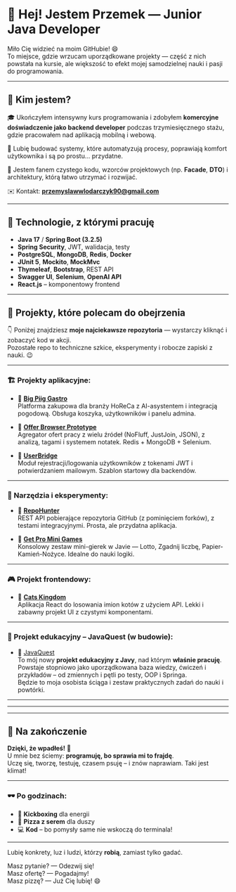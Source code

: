 # 👋 Hej! Jestem Przemek — Junior Java Developer

Miło Cię widzieć na moim GitHubie! 😄  
To miejsce, gdzie wrzucam uporządkowane projekty — część z nich powstała na kursie, ale większość to efekt mojej samodzielnej nauki i pasji do programowania.

---

## 💼 Kim jestem?

🎓 Ukończyłem intensywny kurs programowania i zdobyłem **komercyjne doświadczenie jako backend developer** podczas trzymiesięcznego stażu, gdzie pracowałem nad aplikacją mobilną i webową.

💪 Lubię budować systemy, które automatyzują procesy, poprawiają komfort użytkownika i są po prostu... przydatne.

🧠 Jestem fanem czystego kodu, wzorców projektowych (np. **Facade**, **DTO**) i architektury, którą łatwo utrzymać i rozwijać.

✉️ Kontakt: **przemyslawwlodarczyk90@gmail.com**

---

## 🔧 Technologie, z którymi pracuję

- **Java 17** / **Spring Boot (3.2.5)**
- **Spring Security**, JWT, walidacja, testy
- **PostgreSQL**, **MongoDB**, **Redis**, **Docker**
- **JUnit 5**, **Mockito**, **MockMvc**
- **Thymeleaf**, **Bootstrap**, REST API
- **Swagger UI**, **Selenium**, **OpenAI API**
- **React.js** – komponentowy frontend

---

## 🚀 Projekty, które polecam do obejrzenia

👇 Poniżej znajdziesz **moje najciekawsze repozytoria** — wystarczy kliknąć i zobaczyć kod w akcji.  
Pozostałe repo to techniczne szkice, eksperymenty i robocze zapiski z nauki. 😉

---

### 🏗 Projekty aplikacyjne:

- 🔗 **[Big Piig Gastro](https://github.com/przemyslawwlodarczyk90/big-piig-gastro)**  
  Platforma zakupowa dla branży HoReCa z AI-asystentem i integracją pogodową. Obsługa koszyka, użytkowników i panelu admina.

- 🔗 **[Offer Browser Prototype](https://github.com/przemyslawwlodarczyk90/OfferBrowserPrototype)**  
  Agregator ofert pracy z wielu źródeł (NoFluff, JustJoin, JSON), z analizą, tagami i systemem notatek. Redis + MongoDB + Selenium.

- 🔗 **[UserBridge](https://github.com/przemyslawwlodarczyk90/userbridge)**  
  Moduł rejestracji/logowania użytkowników z tokenami JWT i potwierdzaniem mailowym. Szablon startowy dla backendów.

---

### 🧪 Narzędzia i eksperymenty:

- 🔗 **[RepoHunter](https://github.com/przemyslawwlodarczyk90/RepoHunter)**  
  REST API pobierające repozytoria GitHub (z pominięciem forków), z testami integracyjnymi. Prosta, ale przydatna aplikacja.

- 🔗 **[Get Pro Mini Games](https://github.com/przemyslawwlodarczyk90/GetPro)**  
  Konsolowy zestaw mini-gierek w Javie — Lotto, Zgadnij liczbę, Papier-Kamień-Nożyce. Idealne do nauki logiki.

---

### 🎮 Projekt frontendowy:

- 🔗 **[Cats Kingdom](https://github.com/przemyslawwlodarczyk90/cats-kingdom)**  
  Aplikacja React do losowania imion kotów z użyciem API. Lekki i zabawny projekt UI z czystymi komponentami.

---

### 📘 Projekt edukacyjny – JavaQuest (w budowie):

- 🔗 [JavaQuest](https://github.com/przemyslawwlodarczyk90/JavaQuest)  
  To mój nowy **projekt edukacyjny z Javy**, nad którym **właśnie pracuję**.  
  Powstaje stopniowo jako uporządkowana baza wiedzy, ćwiczeń i przykładów – od zmiennych i pętli po testy, OOP i Springa.  
  Będzie to moja osobista ściąga i zestaw praktycznych zadań do nauki i powtórki.



---
---
---



## 🤝 Na zakończenie

**Dzięki, że wpadłeś!** 🙌  
U mnie bez ściemy: **programuję, bo sprawia mi to frajdę**.  
Uczę się, tworzę, testuję, czasem psuję – i znów naprawiam. Taki jest klimat!

---

### 🕶️ Po godzinach:

- 🥊 **Kickboxing** dla energii  
- 🍕 **Pizza z serem** dla duszy  
- 💻 **Kod** – bo pomysły same nie wskoczą do terminala!

---

Lubię konkrety, luz i ludzi, którzy **robią**, zamiast tylko gadać.

Masz pytanie? — Odezwij się!  
Masz ofertę? — Pogadajmy!  
Masz pizzę? — Już Cię lubię! 😄

